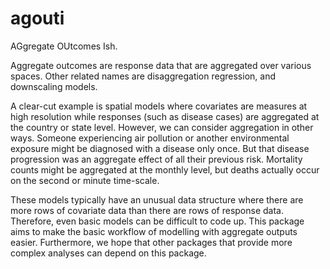 

agouti
======

AGgregate OUtcomes Ish. 

Aggregate outcomes are response data that are aggregated over various spaces. 
Other related names are disaggregation regression, and downscaling models.

A clear-cut example is spatial models where covariates are measures at high resolution while responses (such as disease cases) are aggregated at the country or state level.
However, we can consider aggregation in other ways. 
Someone experiencing air pollution or another environmental exposure might be diagnosed with a disease only once. But that disease progression was an aggregate effect of all their previous risk.
Mortality counts might be aggregated at the monthly level, but deaths actually occur on the second or minute time-scale.

These models typically have an unusual data structure where there are more rows of covariate data than there are rows of response data. 
Therefore, even basic models can be difficult to code up. 
This package aims to make the basic workflow of modelling with aggregate outputs easier.
Furthermore, we hope that other packages that provide more complex analyses can depend on this package.



